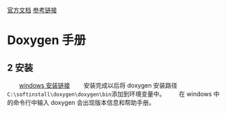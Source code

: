 [官方文档](https://www.doxygen.nl/manual/index.html)
[参考链接](https://zhuanlan.zhihu.com/p/122523174)















# Doxygen 手册
## 2 安装
&emsp;&emsp;[windows 安装链接](https://www.doxygen.nl/files/doxygen-1.9.4-setup.exe)
&emsp;&emsp;安装完成以后将 doxygen 安装路径`C:\softinstall\doxygen\doxygen\bin`添加到环境变量中。
&emsp;&emsp;在 windows 中的命令行中输入 doxygen 会出现版本信息和帮助手册。
